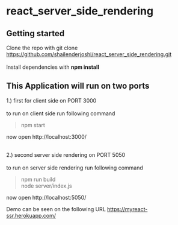 # react_server_side_rendering
## Getting started
Clone the repo with git clone https://github.com/shailenderjoshi/react_server_side_rendering.git  <br /> <br />
Install dependencies with **npm install**


## This Application will run on two ports 

1.) first for client side on PORT 3000 <br /> \
to run on client side run following command 
> npm start

now open http://localhost:3000/ <br /> <br />

2.) second server side rendering on PORT 5050 <br /> <br /> 
to run on server side rendering run following command 
 > npm run build \
 > node server/index.js 

now open http://localhost:5050/ 


Demo can be seen on the following URL
https://myreact-ssr.herokuapp.com/
